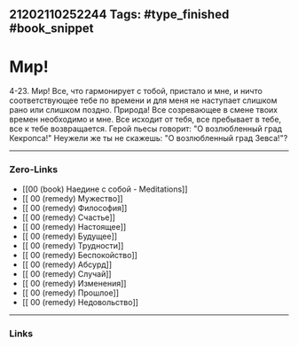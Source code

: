 21202110252244
Tags: #type_finished #book_snippet 
---
# Мир!

 4-23. Мир! Все, что гармонирует с тобой, пристало и мне, и ничто соответствующее тебе по времени и для меня не наступает слишком рано или слишком поздно. Природа! Все созревающее в смене твоих времен  необходимо и мне. Все исходит от тебя, все пребывает в тебе, все к тебе возвращается. Герой пьесы говорит: "О возлюбленный град Кекропса!"  Неужели же ты не скажешь: "О возлюбленный град Зевса!"? 

---
### Zero-Links
 - [[00 (book) Наедине с собой - Meditations]]
 - [[ 00 (remedy) Мужество]]
 - [[ 00 (remedy) Философия]]
 - [[ 00 (remedy) Счастье]]
 - [[ 00 (remedy) Настоящее]]
 - [[ 00 (remedy) Будущее]]
 - [[ 00 (remedy) Трудности]]
 - [[ 00 (remedy) Беспокойство]]
 - [[ 00 (remedy) Абсурд]]
 - [[ 00 (remedy) Случай]]
 - [[ 00 (remedy) Изменения]]
 - [[ 00 (remedy) Прошлое]]
 - [[ 00 (remedy) Недовольство]] 
---
### Links
